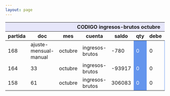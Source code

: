 ```yaml
--- 
layout: page
--- 
```


<table>
<thead> <th style='background-color: lavender' colspan='10'> CODIGO ingresos-brutos	octubre </th></thead>
<tr><th> partida </th> <th> doc </th> <th> mes </th> <th>  cuenta  </th> <th> saldo  </th> <th>   qty </th> <th> debe </th><th> suma </th>  <th> haber </th> <th> suma </th>  </tr>
<tbody>
<tr> <td> 168 </td> <td> ajuste-mensual-manual</td> <td> octubre </td> <td>  ingresos-brutos </td> <td> -780</td> <td style='color: white; background-color: cornflowerblue'>  0 </td> <td> 0 </td> <td style='color: white; background-color: cornflowerblue'> 0</td> <td> 0</td> <td style='color: white; background-color: cornflowerblue'>780  </td> </tr>
<tr> <td> 164 </td> <td> 33</td> <td> octubre </td> <td>  ingresos-brutos </td> <td> -93917</td> <td style='color: white; background-color: cornflowerblue'>  0 </td> <td> 0 </td> <td style='color: white; background-color: cornflowerblue'> 0</td> <td> 780</td> <td style='color: white; background-color: cornflowerblue'>93137  </td> </tr>
<tr> <td> 158 </td> <td> 61</td> <td> octubre </td> <td>  ingresos-brutos </td> <td> 306083</td> <td style='color: white; background-color: cornflowerblue'>  0 </td> <td> 0 </td> <td style='color: white; background-color: cornflowerblue'> 400000</td> <td> 93917</td> <td style='color: white; background-color: cornflowerblue'>0  </td> </tr>
</tbody>
</table>
